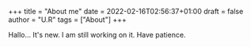 +++
title = "About me"
date = 2022-02-16T02:56:37+01:00
draft = false
author =  "U.R" 
tags = ["About"]
+++

Hallo... 
It's new. I am still working on it. Have patience. 